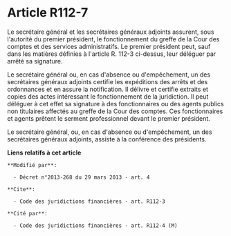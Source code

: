 # Article R112-7

Le secrétaire général et les secrétaires généraux adjoints assurent, sous l'autorité du premier président, le fonctionnement
du greffe de la Cour des comptes et des services administratifs. Le premier président peut, sauf dans les matières définies à
l'article R. 112-3 ci-dessus, leur déléguer par arrêté sa signature. 

Le secrétaire général ou, en cas d'absence ou d'empêchement, un des secrétaires généraux adjoints certifie les expéditions
des arrêts et des ordonnances et en assure la notification. Il délivre et certifie extraits et copies des actes intéressant
le fonctionnement de la juridiction. Il peut déléguer à cet effet sa signature à des fonctionnaires ou des agents publics non
titulaires affectés au greffe de la Cour des comptes. Ces fonctionnaires et agents prêtent le serment professionnel devant le
premier président. 

Le secrétaire général, ou, en cas d'absence ou d'empêchement, un des secrétaires généraux adjoints, assiste à la conférence
des présidents.

**Liens relatifs à cet article**

	**Modifié par**:

	  - Décret n°2013-268 du 29 mars 2013 - art. 4

	**Cite**:

	  - Code des juridictions financières - art. R112-3

	**Cité par**:

	  - Code des juridictions financières - art. R112-4 (M)
